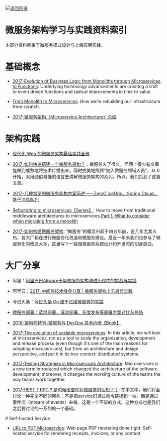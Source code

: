 [![返回目录](https://parg.co/UGo)](https://parg.co/b4z) 


 


 


 



# 微服务架构学习与实践资料索引


本部分资料侧重于微服务模式设计与上层应用实践。


# 基础概念



- [2017-Evolution of Business Logic from Monoliths through Microservices, to Functions](http://6me.us/bR50k): Underlying technology advancements are creating a shift to event driven functions and radical improvements in time to value.


- [From Monolith to Microservices](https://blog.poki.com/from-monolith-to-microservices-b16bae1d6c9d#.iof40icta): How we’re rebuilding our infrastructure from scratch.


- [2017-微服务架构（Microservice Architecture）总结](https://parg.co/b22)


# 架构实践



- [现代化 Web 的微服务架构最佳实践全景](http://mp.weixin.qq.com/s?__biz=MjM5MDE0Mjc4MA==&mid=2650994851&idx=1&sn=3c197d1dd03b77c2e28d53eea51ceb03&chksm=bdbf00f08ac889e6578cf9c007420083ad6a211aa7d9010469df838ad9970abfe626c7d4277e&mpshare=1&scene=23&srcid=11212awqMjU8OcidSWhGPTbc#rd)


- [2017-如何快速搭建一个微服务架构？](http://mp.weixin.qq.com/s/aR_gz8Ns6ndegCc9WDT6fQ)：微服务火了很久，但网上很少有文章能做到成熟地将技术传播出来，同时完美地照顾“初入微服务领域人员”，从 0 开始，采用通俗易懂的语言去讲解微服务架构的系列。所以，我们策划了这篇文章。

- [2017-几种常见的微服务架构方案简述——ZeroC IceGrid、Spring Cloud、基于消息队列](http://www.broadview.com.cn/article/348) 

- [Refactoring to microservices【Series】](https://parg.co/b2z): How to move from traditional middleware architectures to microservices.[Part 1: What to consider when migrating from a monolith](https://parg.co/b2z)

- [2017-如何构建微服务架构](http://www.jianshu.com/p/77ce2dbd1d6e): “微服务”的概念兴起于四五年前，近几年尤其火热，各大厂都在进行微服务化改造和微服务建设。最近一年来我们也参与了微服务化的改造大军，这里写下一些做微服务系统设计和开发时的切身感受。


# 大厂分享
- 阿里：[阿里巴巴Aliware十年微服务架构演进历程中的挑战与实践](https://parg.co/b2j)
- 阿里云：[2017-中间件技术峰会分享 | 微服务架构上云最佳实践](http://jm.taobao.org/2017/08/07/20170807/)
- 今日头条：[今日头条 Go 建千亿级微服务的实践](https://zhuanlan.zhihu.com/p/26695984)



- [微服务部署：蓝绿部署、滚动部署、灰度发布等部署方案对比与总结](http://mp.weixin.qq.com/s/EOsVEvZ95onDXJPsjMoA2g) 



- [2016-架构师特刊-微服务与 DevOps 技术内参【Book】](http://q.infoqstatic.com/ppt/Microservice&DevOps.pdf) 

- [2017-The evolution of scalable microservices](https://www.oreilly.com/ideas/the-evolution-of-scalable-microservices): In this article, we will look at microservices, not as a tool to scale the organization, development and release process (even though it's one of the main reasons for adopting microservices), but from an architecture and design perspective, and put it in its true context: distributed systems.

- [2017-Testing Strategies in Microservices Architecture](https://parg.co/bec): Microservices is a new term introduced which changed the architecture of the software development, moreover, it changes the working culture of the teams the way teams work together.

- [2017-REST ? RPC ? 是时候改变你对微服务的认知了！](https://mp.weixin.qq.com/s/HTeQNU-1P-hWloEdjl1QYg): 在本文中，我们将会讨论一种完全不同的架构：不是把service们通过命令链揉到一块，而是通过事件流（stream of events）来做。这是一个不错的方式。这种方式也是我们之后要讨论的一系列的一个基础。


# Self-hosted Service

- [URL to PDF Microservice](https://github.com/alvarcarto/url-to-pdf-api): Web page PDF rendering done right. Self-hosted service for rendering receipts, invoices, or any content.